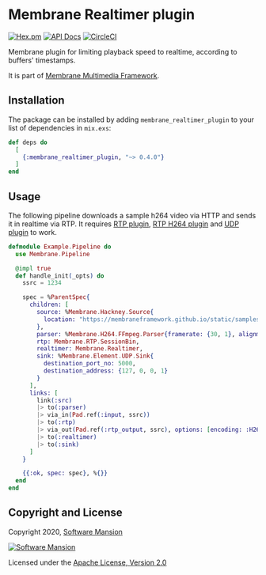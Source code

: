# Membrane Realtimer plugin

[![Hex.pm](https://img.shields.io/hexpm/v/membrane_realtimer_plugin.svg)](https://hex.pm/packages/membrane_realtimer_plugin)
[![API Docs](https://img.shields.io/badge/api-docs-yellow.svg?style=flat)](https://hexdocs.pm/membrane_realtimer_plugin/)
[![CircleCI](https://circleci.com/gh/membraneframework/membrane_realtimer_plugin.svg?style=svg)](https://circleci.com/gh/membraneframework/membrane_realtimer_plugin)

Membrane plugin for limiting playback speed to realtime, according to buffers' timestamps.

It is part of [Membrane Multimedia Framework](https://membraneframework.org).

## Installation

The package can be installed by adding `membrane_realtimer_plugin` to your list of dependencies in `mix.exs`:

```elixir
def deps do
  [
    {:membrane_realtimer_plugin, "~> 0.4.0"}
  ]
end
```

## Usage

The following pipeline downloads a sample h264 video via HTTP and sends it in realtime via RTP.
It requires [RTP plugin](https://github.com/membraneframework/membrane_rtp_plugin), [RTP H264 plugin](https://github.com/membraneframework/membrane_rtp_h264_plugin) and [UDP plugin](https://github.com/membraneframework/membrane_element_udp) to work.

```elixir
defmodule Example.Pipeline do
  use Membrane.Pipeline

  @impl true
  def handle_init(_opts) do
    ssrc = 1234

    spec = %ParentSpec{
      children: [
        source: %Membrane.Hackney.Source{
          location: "https://membraneframework.github.io/static/samples/ffmpeg-testsrc.h264"
        },
        parser: %Membrane.H264.FFmpeg.Parser{framerate: {30, 1}, alignment: :nal},
        rtp: Membrane.RTP.SessionBin,
        realtimer: Membrane.Realtimer,
        sink: %Membrane.Element.UDP.Sink{
          destination_port_no: 5000,
          destination_address: {127, 0, 0, 1}
        }
      ],
      links: [
        link(:src)
        |> to(:parser)
        |> via_in(Pad.ref(:input, ssrc))
        |> to(:rtp)
        |> via_out(Pad.ref(:rtp_output, ssrc), options: [encoding: :H264])
        |> to(:realtimer)
        |> to(:sink)
      ]
    }

    {{:ok, spec: spec}, %{}}
  end
end
```

## Copyright and License

Copyright 2020, [Software Mansion](https://swmansion.com/?utm_source=git&utm_medium=readme&utm_campaign=membrane_realtimer_plugin)

[![Software Mansion](https://logo.swmansion.com/logo?color=white&variant=desktop&width=200&tag=membrane-github)](https://swmansion.com/?utm_source=git&utm_medium=readme&utm_campaign=membrane_realtimer_plugin)

Licensed under the [Apache License, Version 2.0](LICENSE)
